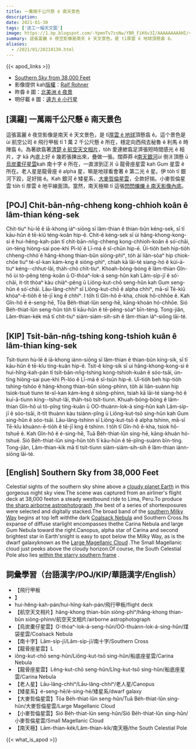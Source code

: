 ```yaml
---
title: 一萬兩千公尺懸 ê 南天景色
description:
date: 2021-01-30
tags: ['逐工一幅天文圖']
image: https://1.bp.blogspot.com/-YpmnTv7zsNw/YBR_FiK6v3I/AAAAAAAAAHI/vti9Gw0PUwASy5CZmV_pqWLAR-gDR2-UwCLcBGAsYHQ/s1200/SouthernSkyRohner1200.jpeg
summary: 這張富麗 ê 夜空影像是南天 ê 天文景色，是 tī厚雲 ê 地球頂懸翕 ê。
aliases:
  - /2021/01/20210130.html
---
```


{{< apod_links >}}

- [Southern Sky from 38,000 Feet](https://apod.nasa.gov/apod/ap210130.html)
- 影像提供 kah[版權](https://apod.nasa.gov/apod/lib/about_apod.html#srapply)：[Ralf Rohner](https://apod.nasa.gov/apod/fap/ap210130.html)
- 昨昏 ê 圖：[北美洲 ê 夜景](https://apod-taigi.blogspot.com/2021/01/20210129.html)
- 明仔載 ê 圖：[遠方 ê 小行星](https://apod-taigi.blogspot.com/2021/01/20210131.html)

## [漢羅] 一萬兩千公尺懸 ê 南天景色

這張富麗 ê 夜空影像是南天 ê 天文景色，是 tī[厚雲 ê 地球](https://www.nasa.gov/image-feature/cloudy-earth)頂懸翕 ê。這个景色是 ùi 航空公司 ê 飛行甲板 tī 1 萬 2 千公尺懸 ê 所在，穩定向西飛去秘魯 ê 利馬 ê 時陣翕 ê。為著欲翕著[清楚 ê 航空天文相片](https://www.flickr.com/photos/skypointer2000/50869832177/)，to̍h 愛連紲翕足濟張短時間感光 ê 相片，才 kā 內底上好 ê 幾若張揀出來，疊做一張。闊莽莽 ê[南天銀河](https://apod.nasa.gov/apod/ap170821.html)ùi 倒爿頂懸 ū[烏炭橐仔星雲](https://oneminuteastronomer.com/2036/coalsack-nebula/)kah 南十字 ê 所在，一直湠到正爿 ū 龍骨座星雲 kah Gum 星雲 ê 所在。老人星是龍骨座 ê alpha 星，嘛是地球看會著 ê 第二光 ê 星。伊 to̍h tī 銀河下跤，足好揣 ê。Kah 銀河 ê 矮星系，[大麥哲倫星雲](https://en.wikipedia.org/wiki/Galaxies_in_fiction#Large_Magellanic_Cloud)，仝款好揣。小麥哲倫星雲 to̍h tī 厚雲 ê 地平線面頂。當然，南天極嘛 tī 這張[閃閃爍爍 ê 南天影像內底](https://apod-taigi.blogspot.com/2021/01/20210101.html)。

## [POJ] Chi̍t-bān-nn̄g-chheng kong-chhioh koân ê lâm-thian kéng-sek

Chit-tiuⁿ hù-lē ê iā-khong iáⁿ-siōng sī lâm-thian ê thian-bûn kéng-sek, sī tī kāu-hûn ê tē-kiû téng-koân hip-ê. Chit-ê kéng-sek sī ùi hâng-khong-kong-si ê hui-hêng-kah-pán tī chi̍t-bān-nn̄g-chheng kong-chhioh-koân ê só͘-chāi, ún-tēng hiòng-sai poe-khì Pì-ló͘ ê Lī-má ê sî-chūn hip-ê. Ūi-tio̍h beh hip-tio̍h chheng-chhó͘ ê hâng-khong thian-bûn siòng-phìⁿ, to̍h ài liân-sòaⁿ hip chiok-chōe tiuⁿ té-sî-kan kám-kng ê siòng-phìⁿ, chiah kā lāi-té siang-hó ê kúi-ā-tiuⁿ kéng--chhut-lâi, tha̍h-chò chi̍t-tiuⁿ. Khoah-bóng-bóng ê lâm-thian Gîn-hô ùi tò-pêng téng-koân ū O͘-thòaⁿ-lok-á seng-hûn kah Lâm-si̍p-jī ê só͘-chāi, it-ti̍t thòaⁿ kàu chiàⁿ-pêng ū Liông-kut-chō seng-hûn kah Gum seng-hûn ê só͘-chāi. Lāu-lâng-chhiⁿ sī Liông-kut-chō ê alpha chhiⁿ, mā-sī Tē-kiû khòaⁿ-ē-tio̍h ê tē-jī kng ê chhiⁿ. I to̍h tī Gîn-hô ē-kha, chiok hô-chhōe ê. Kah Gîn-hô ê é-seng-hē, Tōa Be̍h-thiat-lûn seng-hē, kāng-khoán hó-chhōe. Sió Be̍h-thiat-lûn seng-hûn to̍h tī kāu-hûn ê tē-pêng-sòaⁿ bīn-téng. Tong-jiân, Lâm-thian-ke̍k mā tī chit-tiuⁿ siám-siám-sih-sih ê lâm-thian iáⁿ-siōng lāi-té.

## [KIP] Tsi̍t-bān-nn̄g-tshing kong-tshioh kuân ê lâm-thian kíng-sek

Tsit-tiunn hù-lē ê iā-khong iánn-siōng sī lâm-thian ê thian-bûn kíng-sik, sī tī kāu-hûn ê tē-kîu tíng-kuân hip-ê. Tsit-ê kíng-sik sī uì hâng-khong-kong-si ê hui-hîng-kah-pán tī tsi̍t-bān-nn̄g-tshing kong-tshioh-kuân ê sóo-tsāi, ún-tīng hiòng-sai pue-khì Pì-lóo ê Lī-má ê sî-tsūn hip-ê. Uī-tio̍h beh hip-tio̍h tshing-tshóo ê hâng-khong thian-bûn siòng-phìnn, to̍h ài liân-suànn hip tsiok-tsuē tiunn té-sî-kan kám-kng ê siòng-phìnn, tsiah kā lāi-té siang-hó ê kuí-ā-tiunn kíng--tshut-lâi, tha̍h-tsò tsi̍t-tiunn. Khuah-bóng-bóng ê lâm-thian Gîn-hô uì tò-pîng tíng-kuân ū OO-thuànn-lok-á sing-hûn kah Lâm-si̍p-jī ê sóo-tsāi, it-ti̍t thuànn kàu tsiànn-pîng ū Liông-kut-tsō sing-hûn kah Gum sing-hûn ê sóo-tsāi. Lāu-lâng-tshinn sī Liông-kut-tsō ê alpha tshinn, mā-sī Tē-kîu khuànn-ē-tio̍h ê tē-jī kng ê tshinn. I to̍h tī Gîn-hô ē-kha, tsiok hô-tshuē ê. Kah Gîn-hô ê é-sing-hē, Tuā Be̍h-thiat-lûn sing-hē, kāng-khuán hó-tshuē. Sió Be̍h-thiat-lûn sing-hûn to̍h tī kāu-hûn ê tē-pîng-suànn bīn-tíng. Tong-jiân, Lâm-thian-ki̍k mā tī tsit-tiunn siám-siám-sih-sih ê lâm-thian iánn-siōng lāi-té.

## [English] Southern Sky from 38,000 Feet 

Celestial sights of the southern sky shine above a [cloudy planet Earth](https://www.nasa.gov/image-feature/cloudy-earth) in this gorgeous night sky view.The scene was captured from an airliner's flight deck at 38,000 feeton a steady westbound ride to Lima, Peru.To produce [the sharp airborne astrophotograph](https://www.flickr.com/photos/skypointer2000/50869832177/) ,the best of a series of shortexposures were selected and digitally stacked.The broad band of the [southern Milky Way](https://apod.nasa.gov/apod/ap170821.html) begins at top left withthe dark [Coalsack Nebula](https://oneminuteastronomer.com/2036/coalsack-nebula/) and Southern Cross.Its expanse of diffuse starlight encompasses thethe Carina Nebula and large Gum Nebula toward the right.Canopus, alpha star of Carina and second brightest star in Earth'snight is easy to spot below the Milky Way, as is the dwarf galaxyknown as the [Large Magellanic Cloud](https://en.wikipedia.org/wiki/Galaxies_in_fiction#Large_Magellanic_Cloud) .The Small Magellanic cloud just peeks above the cloudy horizon.Of course, the South Celestial Pole also lies [within the starry southern frame](https://apod.nasa.gov/apod/ap210101.html) .

## 詞彙學習（台語漢字/POJ/KIP/華語漢字/English）

- 【飛行甲板
- 】
- hui-hêng-kah-pán/hui-hîng-kah-pán/飛行甲板/flight deck
- 【航空天文相片】hâng-khong thian-bûn siòng-phìⁿ/hâng-khong thian-bûn siòng-phìnn/航空天文相片/airborne astrophotograph
- 【烏炭橐仔星雲】O͘-thòaⁿ-lok-á-seng-hûn/OO-thuànn-lok-á-sing-hûn/煤袋星雲/Coalsack Nebula
- 【南十字】Lâm-si̍p-jī/Lâm-si̍p-jī/南十字/Southern Cross
- 【龍骨座星雲】L
- iông-kut-chō seng-hûn/Liông-kut-tsō sing-hûn/船底座星雲/Carina Nebula
- 【龍骨座星雲】Lêng-kut-chō seng-hûn/Lîng-kut-tsō sing-hûn/船底座星雲/Carina Nebula
- 【老人星】Lāu-lâng-chhiⁿ/Lāu-lâng-chhiⁿ/老人星/Canopus
- 【矮星系】é-seng-hē/é-sing-hē/矮星系/dwarf galaxy
- 【大麥哲倫星雲】Tōa Be̍h-thiat-lûn seng-hûn/Tuā Be̍h-thiat-lûn sing-hûn/大麥哲倫星雲/Large Magellanic Cloud
- 【小麥哲倫星雲】Sió Be̍h-thiat-lûn seng-hûn/Sió Be̍h-thiat-lûn sing-hûn/小麥哲倫星雲/Small Magellanic Cloud
- 【南天極】Lâm-thian-ke̍k/Lâm-thian-ki̍k/南天極/the South Celestial Pole

{{< what_is_apod >}}

